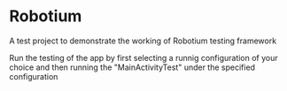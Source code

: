 # Robotium
A test project to demonstrate the working of Robotium testing framework

Run the testing of the app by first selecting a runnig configuration of your choice and then running the "MainActivityTest" under the specified configuration
